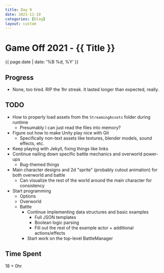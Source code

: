 ```yaml
---
title: Day 9
date: 2021-11-10
categories: [blog]
layout: custom
---
```

# Game Off 2021 - {{ Title }}
{{ page.date | date: '%B %d, %Y' }}

## Progress

- None, too tired. RIP the 1hr streak. It lasted longer than expected, really.

## TODO

- How to properly load assets from the `StreamingAssets` folder during runtime
  - Presumably I can just read the files into memory?
- Figure out how to make Unity play nice with Git
  - Specifically non-text assets like textures, blender models, sound effects, etc.
- Keep playing with Jekyll, fixing things like links
- Continue nailing down specific battle mechanics and overworld power-ups
  - Bug-themed things
- Main character designs and 2d "sprite" (probably cutout animation) for both overworld and battle
  - Can visualize the rest of the world around the main character for consistency
- Start programming
  - Options
  - Overworld
  - Battle
    - Continue implementing data structures and basic examples
      - Full JSON templates
      - Boolean logic parsing
      - Fill out the rest of the example actor + additional actions/effects
    - Start work on the top-level BattleManager

## Time Spent

18 + 0hr